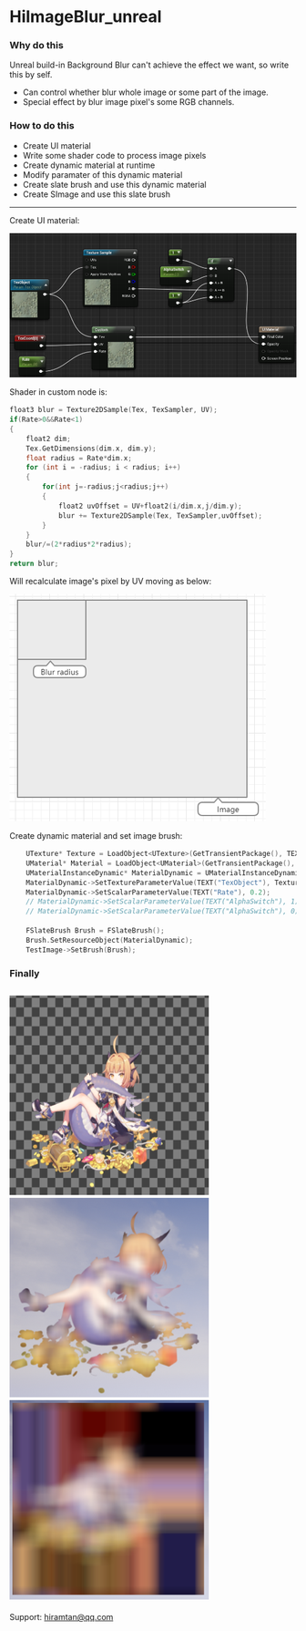 # HiImageBlur_unreal

### Why do this
Unreal build-in Background Blur can't achieve the effect we want, so write this by self.

- Can control whether blur whole image or some part of the image.
- Special effect by blur image pixel's some RGB channels.

### How to do this
- Create UI material
- Write some shader code to process image pixels
- Create dynamic material at runtime
- Modify paramater of this dynamic material
- Create slate brush and use this dynamic material
- Create SImage and use this slate brush

--------------------
Create UI material:

![image](others/7GedkFwfLq.png)

Shader in custom node is:
``` c++
float3 blur = Texture2DSample(Tex, TexSampler, UV);
if(Rate>0&&Rate<1)
{
    float2 dim;
    Tex.GetDimensions(dim.x, dim.y);
    float radius = Rate*dim.x;
    for (int i = -radius; i < radius; i++)
    {
        for(int j=-radius;j<radius;j++)
        {
            float2 uvOffset = UV+float2(i/dim.x,j/dim.y);
            blur += Texture2DSample(Tex, TexSampler,uvOffset);
        }
    }
    blur/=(2*radius*2*radius);
}
return blur;
```
Will recalculate image's pixel by UV moving as below:

![image](others/fL7FNYwo6B.png)

Create dynamic material and set image brush:

``` c++
	UTexture* Texture = LoadObject<UTexture>(GetTransientPackage(), TEXT("/Game/TestTexture.TestTexture"));
	UMaterial* Material = LoadObject<UMaterial>(GetTransientPackage(), TEXT("/Game/UIMaterial.UIMaterial"));
	UMaterialInstanceDynamic* MaterialDynamic = UMaterialInstanceDynamic::Create(Material, GetTransientPackage());
	MaterialDynamic->SetTextureParameterValue(TEXT("TexObject"), Texture);
	MaterialDynamic->SetScalarParameterValue(TEXT("Rate"), 0.2);
	// MaterialDynamic->SetScalarParameterValue(TEXT("AlphaSwitch"), 1);
	// MaterialDynamic->SetScalarParameterValue(TEXT("AlphaSwitch"), 0);
	
	FSlateBrush Brush = FSlateBrush();
	Brush.SetResourceObject(MaterialDynamic);
	TestImage->SetBrush(Brush);
```

### Finally
![image](others/8uKWP0cHSe.png)![image](others/OLHLlkfwjw.png)![image](others/8ibAuJnGQk.png)
---------------
Support: hiramtan@qq.com